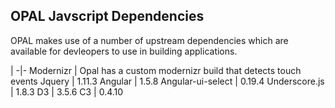 ## OPAL Javscript Dependencies

OPAL makes use of a number of upstream dependencies which are available for
devleopers to use in building applications.

|
-|-
Modernizr | Opal has a custom modernizr build that detects touch events
Jquery | 1.11.3
Angular | 1.5.8
Angular-ui-select | 0.19.4
Underscore.js | 1.8.3
D3 | 3.5.6
C3 | 0.4.10
